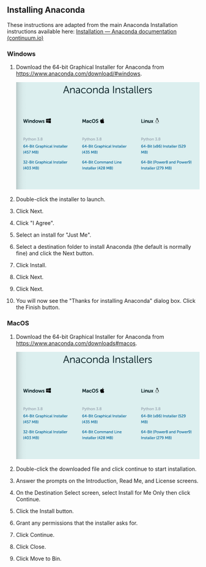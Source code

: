 ## Installing Anaconda

These instructions are adapted from the main Anaconda Installation instructions available here: [Installation — Anaconda documentation (continuum.io)](https://docs.continuum.io/anaconda/install/)

### Windows

1. Download the 64-bit Graphical Installer for Anaconda from <https://www.anaconda.com/download/#windows>.

   ![image-20210402200458023](image-20210402200458023.png)

2. Double-click the installer to launch.

3. Click Next.

4. Click "I Agree".

5. Select an install for "Just Me".

6. Select a destination folder to install Anaconda (the default is normally fine) and click the Next button.

7. Click Install.

8. Click Next.

9. Click Next.

10. You will now see the "Thanks for installing Anaconda" dialog box. Click the Finish button.

### MacOS

1. Download the 64-bit Graphical Installer for Anaconda from <https://www.anaconda.com/downloads#macos>.

   ![image-20210402200458023](image-20210402200458023.png)

2. Double-click the downloaded file and click continue to start installation.

3. Answer the prompts on the Introduction, Read Me, and License screens.

4. On the Destination Select screen, select Install for Me Only then click Continue.

5. Click the Install button.

6. Grant any permissions that the installer asks for.

7. Click Continue.

8. Click Close.

9. Click Move to Bin.